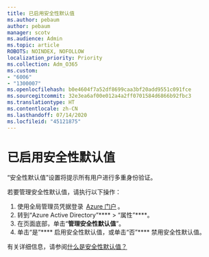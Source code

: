 ```yaml
---
title: 已启用安全性默认值
ms.author: pebaum
author: pebaum
manager: scotv
ms.audience: Admin
ms.topic: article
ROBOTS: NOINDEX, NOFOLLOW
localization_priority: Priority
ms.collection: Adm_O365
ms.custom:
- "6006"
- "1300007"
ms.openlocfilehash: b0e4604f7a52df8699caa3bf20add9551c091fce
ms.sourcegitcommit: 32e3ea6af00e012a4a2ff0701584d6866b92fbc3
ms.translationtype: HT
ms.contentlocale: zh-CN
ms.lasthandoff: 07/14/2020
ms.locfileid: "45121875"
---
```

# <a name="security-defaults-is-enabled"></a>已启用安全性默认值

“安全性默认值”设置将提示所有用户进行多重身份验证。

若要管理安全性默认值，请执行以下操作：

1. 使用全局管理员凭据登录  [Azure 门户](https://ms.portal.azure.com/) 。
2. 转到“Azure Active Directory”**** > “属性”****。
3. 在页面底部，单击“**管理安全性默认值**”。
4. 单击“是”**** 启用安全性默认值，或单击“否”**** 禁用安全性默认值。

有关详细信息，请参阅[什么是安全性默认值？](https://docs.microsoft.com/azure/active-directory/fundamentals/concept-fundamentals-security-defaults)